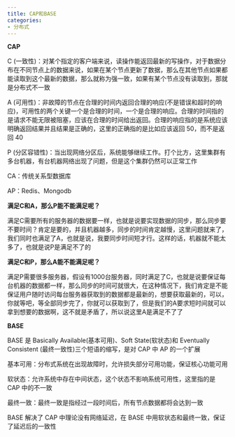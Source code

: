 ```yaml
---
title: CAP和BASE
categories: 
- 分布式
---
```


**CAP**

C (一致性)：对某个指定的客户端来说，读操作能返回最新的写操作，对于数据分布在不同节点上的数据来说，如果在某个节点更新了数据，那么在其他节点如果都能读取到这个最新的数据，那么就称为强一致，如果有某个节点没有读取到，那就是分布式不一致

A (可用性)：非故障的节点在合理的时间内返回合理的响应(不是错误和超时的响应)，可用性的两个关键一个是合理的时间，一个是合理的响应。合理的时间指的是请求不能无限被阻塞，应该在合理的时间给出返回。合理的响应指的是系统应该明确返回结果并且结果是正确的，这里的正确指的是比如应该返回 50，而不是返回 40

P (分区容错性)：当出现网络分区后，系统能够继续工作。打个比方，这里集群有多台机器，有台机器网络出现了问题，但是这个集群仍然可以正常工作

CA：传统关系型数据库

AP：Redis、Mongodb

**满足C和A，那么P能不能满足呢？**

满足C需要所有的服务器的数据要一样，也就是说要实现数据的同步，那么同步要不要时间？肯定是要的，并且机器越多，同步的时间肯定越慢，这里问题就来了，我们同时也满足了A，也就是说，我要同步时间短才行。这样的话，机器就不能太多了，也就是说P是满足不了的

**满足C和P，那么A能不能满足呢？**

满足P需要很多服务器，假设有1000台服务器，同时满足了C，也就是说要保证每台机器的数据都一样，那么同步的时间可就很大，在这种情况下，我们肯定是不能保证用户随时访问每台服务器获取到的数据都是最新的，想要获取最新的，可以，你就等吧，等全部同步完了，你就可以获取到了，但是我们的A要求短时间就可以拿到想要的数据啊，这不就是矛盾了，所以说这里A是满足不了了

**BASE**

BASE 是 Basically Available(基本可用)、Soft State(软状态)和 Eventually Consistent (最终一致性)三个短语的缩写，是对 CAP 中 AP 的一个扩展

基本可用：分布式系统在出现故障时，允许损失部分可用功能，保证核心功能可用

软状态：允许系统中存在中间状态，这个状态不影响系统可用性，这里指的是 CAP 中的不一致

最终一致：最终一致是指经过一段时间后，所有节点数据都将会达到一致

BASE 解决了 CAP 中理论没有网络延迟，在 BASE 中用软状态和最终一致，保证了延迟后的一致性